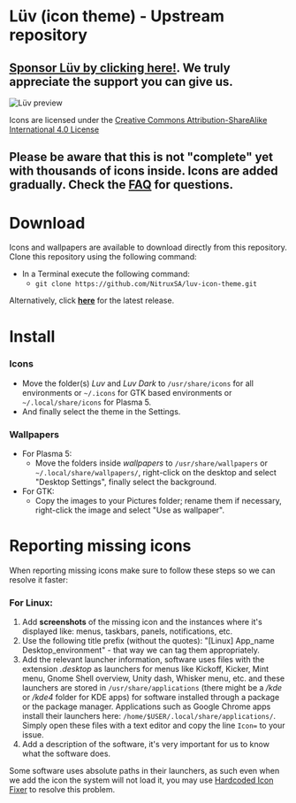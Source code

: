 Lüv (icon theme) - Upstream repository
==============

## [Sponsor Lüv by clicking here!](http://uriherrera.com/sponsor/). We truly appreciate the support you can give us.


![Lüv preview](http://i.imgur.com/xqPuYYZ.png " Lüv is the spiritual successor to Flattr, a flat but complex icon theme for freedesktop environments. ")

Icons are licensed under the [Creative Commons Attribution-ShareAlike International 4.0 License](https://creativecommons.org/licenses/by-sa/4.0/)

## Please be aware that this is not "complete" yet with thousands of icons inside. Icons are added gradually. Check the [FAQ](https://github.com/NitruxSA/luv-icon-theme/wiki/L%C3%BCv-FAQ) for questions.


Download
========

Icons and wallpapers are available to download directly from this repository. Clone this repository using the following command:

* In a Terminal execute the following command: 
  * `git clone https://github.com/NitruxSA/luv-icon-theme.git`

Alternatively, click [**here**](https://github.com/NitruxSA/luv-icon-theme/releases/) for the latest release.

Install
========

### Icons

* Move the folder(s) *Luv* and *Luv Dark* to `/usr/share/icons` for all environments or `~/.icons` for GTK based environments or `~/.local/share/icons` for Plasma 5.
* And finally select the theme in the Settings.

### Wallpapers

* For Plasma 5:
    * Move the folders inside *wallpapers* to `/usr/share/wallpapers` or `~/.local/share/wallpapers/`, right-click on the desktop and select "Desktop Settings", finally select the background.
* For GTK:
    * Copy the images to your Pictures folder; rename them if necessary, right-click the image and select "Use as wallpaper".


Reporting missing icons
========

When reporting missing icons make sure to follow these steps so we can resolve it faster:

### For Linux:

1. Add **screenshots** of the missing icon and the instances where it's displayed like: menus, taskbars, panels, notifications, etc.
2. Use the following title prefix (without the quotes): "[Linux] App_name Desktop_environment" - that way we can tag them appropriately.
3. Add the relevant launcher information, software uses files with the extension *.desktop* as launchers for menus like Kickoff, Kicker, Mint menu, Gnome Shell overview, Unity dash, Whisker menu, etc. and these launchers are stored in `/usr/share/applications` (there might be a */kde* or */kde4* folder for KDE apps) for software installed through a package or the package manager. Applications such as Google Chrome apps install their launchers here: `/home/$USER/.local/share/applications/`. Simply open these files with a text editor and copy the line `Icon=` to your issue.
4. Add a description of the software, it's very important for us to know what the software does.

Some software uses absolute paths in their launchers, as such even when we add the icon the system will not load it, you may use [Hardcoded Icon Fixer](https://github.com/Foggalong/hardcode-fixer) to resolve this problem.
